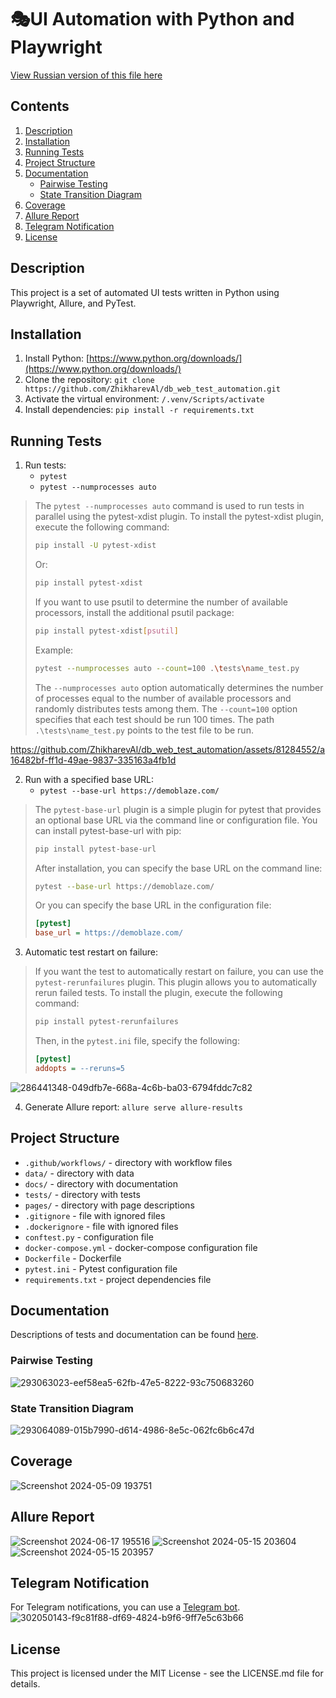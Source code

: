 # 🎭UI Automation with Python and Playwright

[View Russian version of this file here](README.ru.md)

## Contents

1. [Description](#description)
2. [Installation](#installation)
3. [Running Tests](#running-tests)
4. [Project Structure](#project-structure)
5. [Documentation](#documentation)
   - [Pairwise Testing](#pairwise-testing)
   - [State Transition Diagram](#state-transition-diagram)
6. [Coverage](#coverage)
7. [Allure Report](#allure-report)
8. [Telegram Notification](#telegram-notification)
9. [License](#license)

## Description

This project is a set of automated UI tests written in Python using Playwright, Allure, and PyTest.

## Installation

1. Install Python: [https://www.python.org/downloads/](https://www.python.org/downloads/)
2. Clone the repository: `git clone https://github.com/ZhikharevAl/db_web_test_automation.git`
3. Activate the virtual environment: `/.venv/Scripts/activate`
4. Install dependencies: `pip install -r requirements.txt`

## Running Tests

1. Run tests:
   - `pytest`
   - `pytest --numprocesses auto`

> The `pytest --numprocesses auto` command is used to run tests in parallel using the pytest-xdist plugin. To install the pytest-xdist plugin, execute the following command:
>
> ```sh
> pip install -U pytest-xdist
> ```
>
> Or:
>
> ```sh
> pip install pytest-xdist
> ```
>
> If you want to use psutil to determine the number of available processors, install the additional psutil package:
>
> ```sh
> pip install pytest-xdist[psutil]
> ```
>
> Example:
>
> ```sh
> pytest --numprocesses auto --count=100 .\tests\name_test.py
> ```
>
> The `--numprocesses auto` option automatically determines the number of processes equal to the number of available processors and randomly distributes tests among them. The `--count=100` option specifies that each test should be run 100 times. The path `.\tests\name_test.py` points to the test file to be run.

<https://github.com/ZhikharevAl/db_web_test_automation/assets/81284552/a16482bf-ff1d-49ae-9837-335163a4fb1d>

2. Run with a specified base URL:
   - `pytest --base-url https://demoblaze.com/`

> The `pytest-base-url` plugin is a simple plugin for pytest that provides an optional base URL via the command line or configuration file. You can install pytest-base-url with pip:
>
> ```sh
> pip install pytest-base-url
> ```
>
> After installation, you can specify the base URL on the command line:
>
> ```sh
> pytest --base-url https://demoblaze.com/
> ```
>
> Or you can specify the base URL in the configuration file:
>
> ```ini
> [pytest]
> base_url = https://demoblaze.com/
> ```

3. Automatic test restart on failure:

> If you want the test to automatically restart on failure, you can use the `pytest-rerunfailures` plugin. This plugin allows you to automatically rerun failed tests. To install the plugin, execute the following command:
>
> ```sh
> pip install pytest-rerunfailures
> ```
>
> Then, in the `pytest.ini` file, specify the following:
>
> ```ini
> [pytest]
> addopts = --reruns=5
> ```
>
![286441348-049dfb7e-668a-4c6b-ba03-6794fddc7c82](https://github.com/ZhikharevAl/db_web_test_automation/assets/81284552/5fdb13f9-c727-400e-870b-3a62a5a15bba)

4. Generate Allure report: `allure serve allure-results`

## Project Structure

- `.github/workflows/` - directory with workflow files
- `data/` - directory with data
- `docs/` - directory with documentation
- `tests/` - directory with tests
- `pages/` - directory with page descriptions
- `.gitignore` - file with ignored files
- `.dockerignore` - file with ignored files
- `conftest.py` - configuration file
- `docker-compose.yml` - docker-compose configuration file
- `Dockerfile` - Dockerfile
- `pytest.ini` - Pytest configuration file
- `requirements.txt` - project dependencies file

## Documentation

Descriptions of tests and documentation can be found [here](https://zhikhareval.github.io/db_web_test_automation/).

### Pairwise Testing

![293063023-eef58ea5-62fb-47e5-8222-93c750683260](https://github.com/ZhikharevAl/db_web_test_automation/assets/81284552/611cf28a-af6a-4b65-8f58-fde14cfededa)

### State Transition Diagram

![293064089-015b7990-d614-4986-8e5c-062fc6b6c47d](https://github.com/ZhikharevAl/db_web_test_automation/assets/81284552/48a8297f-27f2-4ca5-a2c1-62115a4b99ec)

## Coverage

![Screenshot 2024-05-09 193751](https://github.com/ZhikharevAl/db_web_test_automation/assets/81284552/a527289e-4150-4be6-bf66-8b2d43f810f5)

## Allure Report

![Screenshot 2024-06-17 195516](https://github.com/ZhikharevAl/db_web_test_automation/assets/81284552/9784c787-aadf-45e6-b525-7fd10dcaf861)
![Screenshot 2024-05-15 203604](https://github.com/ZhikharevAl/db_web_test_automation/assets/81284552/56e7e260-06d2-492d-9469-5eb16a0076f9)
![Screenshot 2024-05-15 203957](https://github.com/ZhikharevAl/db_web_test_automation/assets/81284552/e98d5d07-091c-43c8-b7df-21354be67b55)

## Telegram Notification

For Telegram notifications, you can use a [Telegram bot](https://t.me/information_message_bot).
![302050143-f9c81f88-df69-4824-b9f6-9ff7e5c63b66](https://github.com/ZhikharevAl/db_web_test_automation/assets/81284552/53f22342-e7e4-4ec8-9cac-b901c09c383a)

## License

This project is licensed under the MIT License - see the LICENSE.md file for details.
